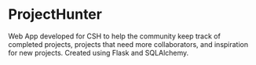 # ProjectHunter
Web App developed for CSH to help the community keep track of completed projects, projects that need more collaborators, and
inspiration for new projects. Created using Flask and SQLAlchemy.
